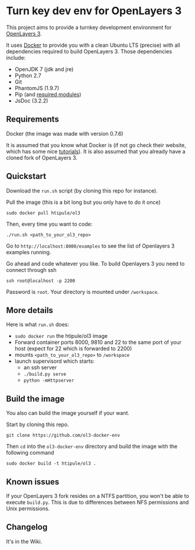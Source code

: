 Turn key dev env for OpenLayers 3
=================================

This project aims to provide a turnkey development environment for [OpenLayers 3](https://github.com/openlayers/ol3). 

It uses [Docker](http://docker.io) to provide you with a clean Ubuntu LTS (precise) with all dependencies required to build OpenLayers 3. Those dependencies include:

- OpenJDK 7 (jdk and jre)
- Python 2.7
- Git
- PhantomJS (1.9.7)
- Pip (and [required modules](https://github.com/openlayers/ol3/blob/master/requirements.txt))
- JsDoc (3.2.2)

Requirements
------------

Docker (the image was made with version 0.7.6)

It is assumed that you know what Docker is (if not go check their website, which has some nice [tutorials](http://www.docker.io/gettingstarted/)). It is also assumed that you already have a cloned fork of OpenLayers 3.
    
Quickstart
----------

Download the `run.sh` script (by cloning this repo for instance).

Pull the image (this is a bit long but you only have to do it once)

    sudo docker pull htipule/ol3

Then, every time you want to code:

    ./run.sh <path_to_your_ol3_repo>
    
Go to `http://localhost:8000/examples` to see the list of Openlayers 3 examples running.

Go ahead and code whatever you like. To build Openlayers 3 you need to connect through ssh

    ssh root@localhost -p 2200 

Password is `root`. Your directory is mounted under `/workspace`.
    

More details
------------

Here is what `run.sh` does:

- `sudo docker run` the htipule/ol3 image
- Forward container ports 8000, 9810 and 22 to the same port of your host (expect for 22 which is forwarded to 2200)
- mounts `<path_to_your_ol3_repo>` to `/workspace`
- launch supervisord which starts:
    - an ssh server
    - `./build.py serve`
    - `python -mHttpserver`


Build the image
---------------

You also can build the image yourself if your want.


Start by cloning this repo. 

    git clone https://github.com/ol3-docker-env
  
Then `cd` into the `ol3-docker-env` directory and build the image with the following command

    sudo docker build -t htipule/ol3 .
    
Known issues
------------

If your OpenLayers 3 fork resides on a NTFS partition, you won't be able to execute `build.py`. This is due to differences between NFS permissions and Unix permissions.

Changelog
---------

It's in the Wiki.

    
